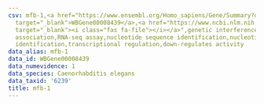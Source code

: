 ```yaml
---
csv: mfb-1,<a href="https://www.ensembl.org/Homo_sapiens/Gene/Summary?db=core;g=WBGene00008439"
  target="_blank">WBGene00008439</a>,<a href="https://www.ncbi.nlm.nih.gov/pubmed/27496166"
  target="_blank"><i class="fas fa-file"></i></a>",genetic interference,functional
  association,RNA-seq assay,nucleotide sequence identification,nucleotide sequence
  identification,transcriptional regulation,down-regulates activity
data_alias: mfb-1
data_id: WBGene00008439
data_numevidence: 1
data_species: Caenorhabditis elegans
data_taxid: '6239'
title: mfb-1
---
```

